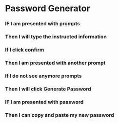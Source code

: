 # Password Generator

### IF I am presented with prompts
### Then I will type the instructed information 
### If I click confirm 
### Then I am presented with another prompt
### If I do not see anymore prompts 
### Then I will click Generate Password 
### IF I am presented with password
### Then I can copy and paste my new password 

